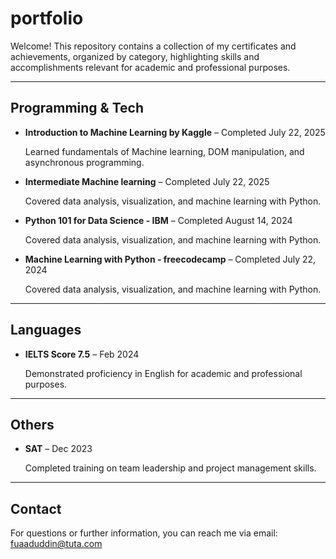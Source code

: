 # portfolio
Welcome! This repository contains a collection of my certificates and achievements, organized by category, highlighting skills and accomplishments relevant for academic and professional purposes.

---

## Programming & Tech

- **Introduction to Machine Learning by Kaggle** – Completed July 22, 2025 

  Learned fundamentals of Machine learning, DOM manipulation, and asynchronous programming.


- **Intermediate Machine learning** – Completed July 22, 2025
 
  Covered data analysis, visualization, and machine learning with Python.


- **Python 101 for Data Science - IBM** – Completed August 14, 2024

    Covered data analysis, visualization, and machine learning with Python.


- **Machine Learning with Python - freecodecamp** – Completed July 22, 2024

    Covered data analysis, visualization, and machine learning with Python.


---


## Languages

- **IELTS Score 7.5** – Feb 2024  
 
  Demonstrated proficiency in English for academic and professional purposes.


---


## Others

- **SAT** – Dec 2023  

  Completed training on team leadership and project management skills.

---

## Contact

For questions or further information, you can reach me via email: [fuaaduddin@tuta.com](mailto:fuaaduddin@tuta.com)
